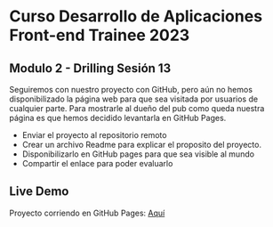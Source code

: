 # Curso Desarrollo de Aplicaciones Front-end Trainee 2023

## Modulo 2 - Drilling Sesión 13

Seguiremos con nuestro proyecto con GitHub, pero aún no hemos disponibilizado la página web para que sea visitada por usuarios de cualquier parte.
Para mostrarle al dueño del pub como queda nuestra página es que hemos decidido levantarla en GitHub Pages.
* Enviar el proyecto al repositorio remoto
* Crear un archivo Readme para explicar el proposito del proyecto.
* Disponibilizarlo en GitHub pages para que sea visible al mundo
* Compartir el enlace para poder evaluarlo

## Live Demo

Proyecto corriendo en GitHub Pages: [Aquí](https://felipemunozca.github.io/desafio_nimrodelPubRestaurant/)